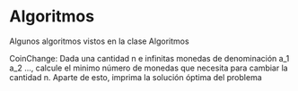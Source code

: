 # Algoritmos

Algunos algoritmos vistos en la clase Algoritmos

CoinChange: Dada una cantidad n e infinitas monedas de denominación a_1 a_2 ..., calcule el minimo número de monedas que necesita para cambiar la cantidad n. Aparte de esto, imprima la solución óptima del problema
